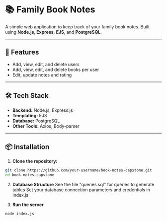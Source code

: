 # 📚 Family Book Notes

A simple web application to keep track of your family book notes. Built using **Node.js**, **Express**, **EJS**, and **PostgreSQL**.

---

## 🚀 Features

- Add, view, edit, and delete users
- Add, view, edit, and delete books per user
- Edit, update notes and rating

---

## 🛠 Tech Stack

- **Backend:** Node.js, Express.js
- **Templating:** EJS
- **Database:** PostgreSQL
- **Other Tools:** Axios, Body-parser

---

## 📦 Installation

1. **Clone the repository:**

```bash
git clone https://github.com/your-username/book-notes-capstone.git
cd book-notes-capstone
```

2. **Database Structure**
See the file "queries.sql" for queries to generate tables
Set your database connection parameters and credentials in index.js

3. **Run the server**
```bash
node index.js
```
